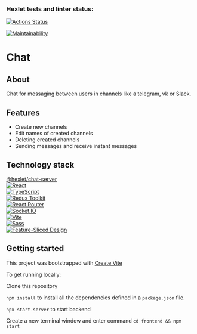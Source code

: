 ### Hexlet tests and linter status:

[![Actions Status](https://github.com/JS-Demi/frontend-project-12/actions/workflows/hexlet-check.yml/badge.svg)](https://github.com/JS-Demi/frontend-project-12/actions)

[![Maintainability](https://api.codeclimate.com/v1/badges/2c3ccf1775a0e94ceb0c/maintainability)](https://codeclimate.com/github/JS-Demi/Chat/maintainability)

# Chat

## About

Chat for messaging between users in channels like a telegram, vk or Slack.

## Features

- Create new channels
- Edit names of created channels
- Deleting created channels
- Sending messages and receive instant messages

## Technology stack

[@hexlet/chat-server](https://www.npmjs.com/package/@hexlet/chat-server) </br>
[![React][shields-react-domain]](https://react.dev/) </br>
[![TypeScript][shields-typescript-domain]](https://www.typescriptlang.org/) </br>
[![Redux Toolkit][shields-redux-domain]](https://redux-toolkit.js.org/) </br>
[![React Router][shields-react-router-domain]](https://reactrouter.com/) </br>
[![Socket.IO][shields-socket-io-domain]](https://reactrouter.com/) </br>
[![Vite][shields-vite-domain]](https://vitejs.dev/) </br>
[![Sass][shields-sass-domain]](https://sass-scss.ru/) </br>
[![Feature-Sliced Design][shields-fsd-domain]](https://feature-sliced.design/) </br>

[shields-react-router-domain]: https://img.shields.io/badge/React_Router-CA4245?style=for-the-badge&logo=react-router&logoColor=white
[shields-typescript-domain]: https://img.shields.io/badge/typescript-%23007ACC.svg?style=for-the-badge&logo=typescript&logoColor=white
[shields-fsd-domain]: https://img.shields.io/badge/Feature--Sliced-Design?style=for-the-badge&color=F2F2F2&labelColor=262224&logoWidth=10&logo=data:image/png;base64,iVBORw0KGgoAAAANSUhEUgAAABQAAAAaCAYAAAC3g3x9AAAACXBIWXMAAALFAAACxQGJ1n/vAAAAAXNSR0IArs4c6QAAAARnQU1BAACxjwv8YQUAAABISURBVHgB7dKxCQAgDETR0w2cws0cys2cwhEUBbsggikCuVekDHwSQFlYo7Q+8KnmtHdFWMdk2cl5wSsbxGSZw8dm8pX9ZHUTMBUgGU2F718AAAAASUVORK5CYII=
[shields-vite-domain]: https://img.shields.io/badge/vite-%23646CFF.svg?style=for-the-badge&logo=vite&logoColor=white
[shields-react-domain]: https://img.shields.io/badge/react-%2320232a.svg?style=for-the-badge&logo=react&logoColor=%2361DAFB
[shields-redux-domain]: https://img.shields.io/badge/Redux--Toolkit-%23764abc?style=for-the-badge&logo=redux
[shields-sass-domain]: https://img.shields.io/badge/sass-F2F2F2?style=for-the-badge&logo=sass
[shields-socket-io-domain]: https://img.shields.io/badge/Socket.IO-black?style=for-the-badge&logo=socketdotio

## Getting started

This project was bootstrapped with [Create Vite](https://vitejs.dev/guide/#getting-started)

To get running locally:

Clone this repository

`npm install` to install all the dependencies defined in a `package.json` file.

`npx start-server` to start backend

Create a new terminal window and enter command `cd frontend && npm start`
